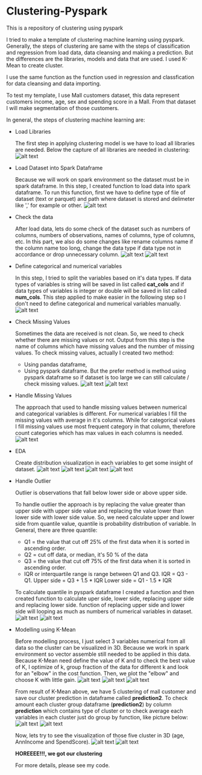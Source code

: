 # Clustering-Pyspark
This is a repository of clustering using pyspark

I tried to make a template of clustering machine learning using pyspark. Generally, the steps of clustering are same with the steps of classification and regression from load data, data cleansing and making a prediction. But the differences are the libraries, models and data that are used. I used K-Mean to create cluster. 

I use the same function as the function used in regression and classfication for data cleansing and data importing. 

To test my template, I use Mall customers dataset, this data represent customers income, age, sex and spending score in a Mall. From that dataset I will make segmentation of those customers.

In general, the steps of clustering machine learning are:

* Load Libraries

  The first step in applying clustering model is we have to load all libraries are needed. Below the capture of all libraries are needed in clustering: 
  ![alt text](https://github.com/elsyifa/Clustering-Pyspark/blob/master/Images/load_libraries.png)
  
  
* Load Dataset into Spark Dataframe

  Because we will work on spark environment so the dataset must be in spark dataframe. In this step, I created function to load data into spark dataframe. To run this function, first we have to define type of file of dataset (text or parquet) and path where dataset is stored and delimeter like ',' for example or other. 
  ![alt text](https://github.com/elsyifa/Clustering-Pyspark/blob/master/Images/load_dataset.png)
  

* Check the data
  
  After load data, lets do some check of the dataset such as numbers of columns, numbers of observations, names of columns, type of columns, etc. In this part, we also do some changes like rename columns name if the column name too long, change the data type if data type not in accordance or drop unnecessary column.
  ![alt text](https://github.com/elsyifa/Clustering-Pyspark/blob/master/Images/check_data.png)
  ![alt text](https://github.com/elsyifa/Clustering-Pyspark/blob/master/Images/check_data2.png)
  
  
* Define categorical and numerical variables

  In this step, I tried to split the variables based on it's data types. If data types of variables is string will be saved in list called **cat_cols** and if data types of variables is integer or double will be saved in list called **num_cols**. This step applied to make easier in the following step so I don't need to define categorical and numerical variables manually.
  ![alt text](https://github.com/elsyifa/Clustering-Pyspark/blob/master/Images/define_categorical_nummerical_variables.png)
  

* Check Missing Values
  
  Sometimes the data are received is not clean. So, we need to check whether there are missing values or not. Output from this step is the name of columns which have missing values and the number of missing values. To check missing values, actually I created two method:

    - Using pandas dataframe,
    - Using pyspark dataframe. But the prefer method is method using pyspark dataframe so if dataset is too large we can still calculate / check missing values.
    ![alt text](https://github.com/elsyifa/Clustering-Pyspark/blob/master/Images/check_missing_values.png)
    ![alt text](https://github.com/elsyifa/Clustering-Pyspark/blob/master/Images/check_missing_values2.png)
    
    
* Handle Missing Values

  The approach that used to handle missing values between numerical and categorical variables is different. For numerical variables I fill the missing values with average in it's columns. While for categorical values I fill missing values use most frequent category in that column, therefore count categories which has max values in each columns is needed. 
  ![alt text](https://github.com/elsyifa/Clustering-Pyspark/blob/master/Images/handle_missing_values.png)
  
  
* EDA 

  Create distribution visualization in each variables to get some insight of dataset. 
  ![alt text](https://github.com/elsyifa/Clustering-Pyspark/blob/master/Images/EDA1.png)
  ![alt text](https://github.com/elsyifa/Clustering-Pyspark/blob/master/Images/EDA2.png)
  ![alt text](https://github.com/elsyifa/Clustering-Pyspark/blob/master/Images/EDA3.png)
  ![alt text](https://github.com/elsyifa/Clustering-Pyspark/blob/master/Images/EDA4.png)
  
  
* Handle Outlier

  Outlier is observations that fall below lower side or above upper side.

  To handle outlier the approach is by replacing the value greater than upper side with upper side value and replacing the value lower than lower side with lower side value. So, we need calculate upper and lower side from quantile value, quantile is probability distribution of variable. In General, there are three quantile:

    - Q1 = the value that cut off 25% of the first data when it is sorted in ascending order.
    - Q2 = cut off data, or median, it's 50 % of the data
    - Q3 = the value that cut off 75% of the first data when it is sorted in ascending order.
    - IQR or interquartile range is range between Q1 and Q3. IQR = Q3 - Q1.
  Upper side = Q3 + 1.5 * IQR Lower side = Q1 - 1.5 * IQR

  To calculate quantile in pyspark dataframe I created a function and then created function to calculate uper side, lower side, replacing upper side and replacing lower side. function of replacing upper side and lower side will looping as much as numbers of numerical variables in dataset.
  ![alt text](https://github.com/elsyifa/Clustering-Pyspark/blob/master/Images/handle_outlier.png)
  ![alt text](https://github.com/elsyifa/Clustering-Pyspark/blob/master/Images/handle_outlier2.png)
  
  
* Modelling using K-Mean
  
  Before modelling process, I just select 3 variables numerical from all data so the cluster can be visualized in 3D. Because we work in spark environment so vector assemble still needed to be applied in this data.
  Because K-Mean need define the value of K and to check the best value of K, I optimize of k, group fraction of the data for different k and look for an "elbow" in the cost function. Then, we plot the "elbow" and choose K with little gain.
  ![alt text](https://github.com/elsyifa/Clustering-Pyspark/blob/master/Images/modelling.png)
  ![alt text](https://github.com/elsyifa/Clustering-Pyspark/blob/master/Images/modelling2.png)
  ![alt text](https://github.com/elsyifa/Clustering-Pyspark/blob/master/Images/modelling3.png)
  
  
  From result of K-Mean above, we have 5 clustering of mall customer and save our cluster prediction in dataframe called **prediction2**. To check amount each cluster group dataframe (**prediction2**) by column **prediction** which contains type of cluster or to check average each variables in each cluster just do group by function, like picture below:
  ![alt text](https://github.com/elsyifa/Clustering-Pyspark/blob/master/Images/modelling4.png)
  ![alt text](https://github.com/elsyifa/Clustering-Pyspark/blob/master/Images/modelling5.png)
  
  
  Now, lets try to see the visualization of those five cluster in 3D (age, AnnIncome and SpendScore).
  ![alt text](https://github.com/elsyifa/Clustering-Pyspark/blob/master/Images/visualize_clustering.png)
  ![alt text](https://github.com/elsyifa/Clustering-Pyspark/blob/master/Images/visualize_clustering2.png)
  
  **HOREEEE!!!, we got our clustering**
  
  For more details, please see my code.
